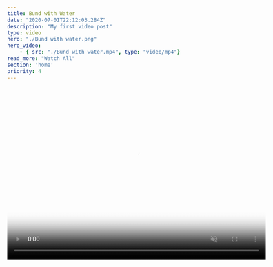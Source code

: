 ```yaml
---
title: Bund with Water
date: "2020-07-01T22:12:03.284Z"
description: "My first video post"
type: video
hero: "./Bund with water.png"
hero_video: 
    - { src: "./Bund with water.mp4", type: "video/mp4"}
read_more: "Watch All"
section: 'home'
priority: 4
---
```

<center>
    <video poster="./Bund with water.png" autoplay loop playsinline muted width="600" height="400">
        <source src="./Bund with water.mp4" type="video/mp4">
    </video>
</center>